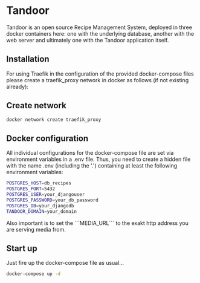 # Tandoor

Tandoor is an open source Recipe Management System, deployed in three docker
containers here: one with the underlying database, another with the web server
and ultimately one with the Tandoor application itself.

## Installation

For using Traefik in the configuration of the provided docker-compose files
please create a traefik_proxy network in docker as follows (if not existing already):

## Create network

```bash
docker network create traefik_proxy
```

## Docker configuration

All individual configurations for the docker-compose file are set via
environment variables in a .env file. Thus, you need to create a hidden
file with the name .env (including the '.') containing at least the
following environment variables:

```bash
POSTGRES_HOST=db_recipes
POSTGRES_PORT=5432
POSTGRES_USER=your_djangouser
POSTGRES_PASSWORD=your_db_password
POSTGRES_DB=your_djangodb
TANDOOR_DOMAIN=your_domain
```

Also important is to set the ```MEDIA_URL´´´ to the exakt http address you
are serving media from.

## Start up

Just fire up the docker-compose file as usual...

````bash
docker-compose up -d
````
